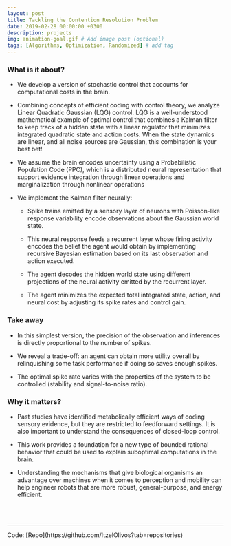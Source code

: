 ```yaml
---
layout: post
title: Tackling the Contention Resolution Problem
date: 2019-02-28 00:00:00 +0300
description: projects
img: animation-goal.gif # Add image post (optional)
tags: [Algorithms, Optimization, Randomized] # add tag
---
```

### What is it about?

* We develop a version of stochastic control that accounts for computational costs in the brain. 

* Combining concepts of efficient coding with control theory, we analyze Linear Quadratic Gaussian (LQG) control. LQG is a well-understood mathematical example of optimal control that combines a Kalman filter to keep track of a hidden state with a linear regulator that minimizes integrated quadratic state and action costs. When the state dynamics are linear, and all noise sources are Gaussian, this combination is your best bet!

* We assume the brain encodes uncertainty using a Probabilistic Population Code (PPC), which is a distributed neural representation that support evidence integration through linear operations and marginalization through nonlinear operations

* We implement the Kalman filter neurally:

    * Spike trains emitted by a sensory layer of neurons with Poisson-like response variability encode observations about the Gaussian world state. 
  
    * This neural response feeds a recurrent layer whose firing activity encodes the belief the agent would obtain by implementing recursive Bayesian estimation based on its last observation and action executed. 
  
    * The agent decodes the hidden world state using different projections of the neural activity emitted by the recurrent layer. 
  
    * The agent minimizes the expected total integrated state, action, and neural cost by adjusting its spike rates and control gain.

### Take away

* In this simplest version, the precision of the observation and inferences is directly proportional to the number of spikes. 

* We reveal a trade-off: an agent can obtain more utility overall by relinquishing some task performance if doing so saves enough spikes. 

* The optimal spike rate varies with the properties of the system to be controlled (stability and signal-to-noise ratio).

### Why it matters?

* Past studies have identified metabolically efficient ways of coding sensory evidence, but they are restricted to feedforward settings. It is also important to understand the consequences of closed-loop control. 

* This work provides a foundation for a new type of bounded rational behavior that could be used to explain suboptimal computations in the brain.

* Understanding the mechanisms that give biological organisms an advantage over machines when it comes to perception and mobility can help engineer robots that are more robust, general-purpose, and energy efficient.

<br>
<br>
<hr />
Code: [Repo](https://github.com/ItzelOlivos?tab=repositories)